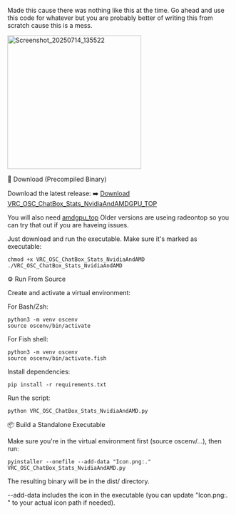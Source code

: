 Made this cause there was nothing like this at the time.
Go ahead and use this code for whatever but you are probably better of writing this from scratch cause this is a mess.

<img width="300" alt="Screenshot_20250714_135522" src="https://github.com/user-attachments/assets/eddd887c-38bb-412f-85f6-2befdd2dd47b" />


🔽 Download (Precompiled Binary)

Download the latest release:
➡️ [Download VRC_OSC_ChatBox_Stats_NvidiaAndAMDGPU_TOP](https://github.com/pixel2808/Linux-VRC-OSC-Chatbox-Stats-Thing/releases/download/Whoisyourself/VRC_OSC_ChatBox_Stats_NvidiaAndAMDButItsUsingamdgpu_top)

You will also need [amdgpu_top](https://github.com/Umio-Yasuno/amdgpu_top)
Older versions are useing radeontop so you can try that out if you are haveing issues.

Just download and run the executable. Make sure it's marked as executable:

    chmod +x VRC_OSC_ChatBox_Stats_NvidiaAndAMD
    ./VRC_OSC_ChatBox_Stats_NvidiaAndAMD

⚙️ Run From Source

Create and activate a virtual environment:

For Bash/Zsh:

    python3 -m venv oscenv
    source oscenv/bin/activate

For Fish shell:

    python3 -m venv oscenv
    source oscenv/bin/activate.fish

Install dependencies:

    pip install -r requirements.txt

Run the script:

    python VRC_OSC_ChatBox_Stats_NvidiaAndAMD.py

📦 Build a Standalone Executable

Make sure you're in the virtual environment first (source oscenv/...), then run:

    pyinstaller --onefile --add-data "Icon.png:." VRC_OSC_ChatBox_Stats_NvidiaAndAMD.py

The resulting binary will be in the dist/ directory.

--add-data includes the icon in the executable (you can update "Icon.png:. " to your actual icon path if needed).
